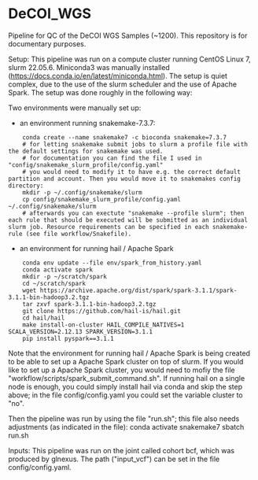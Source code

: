 # DeCOI_WGS

Pipeline for QC of the DeCOI WGS Samples (~1200). This repository is for documentary purposes.

Setup:
This pipeline was run on a compute cluster running CentOS Linux 7, slurm 22.05.6. Miniconda3 was manually installed (https://docs.conda.io/en/latest/miniconda.html).
The setup is quiet complex, due to the use of the slurm scheduler and the use of Apache Spark. The setup was done roughly in the following way:

Two environments were manually set up: 
- an environment running snakemake-7.3.7:
```
	conda create --name snakemake7 -c bioconda snakemake=7.3.7
	# for letting snakemake submit jobs to slurm a profile file with the default settings for snakemake was used.
	# for documentation you can find the file I used in "config/snakemake_slurm_profile/config.yaml"
	# you would need to modify it to have e.g. the correct default partition and account. Then you would move it to snakemakes config directory:
	mkdir -p ~/.config/snakemake/slurm
	cp config/snakemake_slurm_profile/config.yaml ~/.config/snakemake/slurm
	# afterwards you can exectute "snakemake --profile slurm"; then each rule that should be executed will be submitted as an individual slurm job. Resource requirements can be specified in each snakemake-rule (see file workflow/Snakefile). 
```
- an environment for running hail / Apache Spark
```
	conda env update --file env/spark_from_history.yaml
	conda activate spark
	mkdir -p ~/scratch/spark
	cd ~/scratch/spark
	wget https://archive.apache.org/dist/spark/spark-3.1.1/spark-3.1.1-bin-hadoop3.2.tgz
	tar zxvf spark-3.1.1-bin-hadoop3.2.tgz
	git clone https://github.com/hail-is/hail.git
	cd hail/hail
	make install-on-cluster HAIL_COMPILE_NATIVES=1 SCALA_VERSION=2.12.13 SPARK_VERSION=3.1.1
	pip install pyspark==3.1.1
```

Note that the environment for running hail / Apache Spark is being created to be able to set up a Apache Spark cluster on top of slurm. If you would like to set up a Apache Spark cluster, you would need to mofiy the file "workflow/scripts/spark_submit_command.sh". If running hail on a single node is enough, you could simply install hail via conda and skip the step above; in the file config/config.yaml you could set the variable cluster to "no".

Then the pipeline was run by using the file "run.sh"; this file also needs adjustments (as indicated in the file):
conda activate snakemake7
sbatch run.sh

Inputs:
This pipeline was run on the joint called cohort bcf, which was produced by glnexus. The path ("input_vcf") can be set in the file config/config.yaml.

